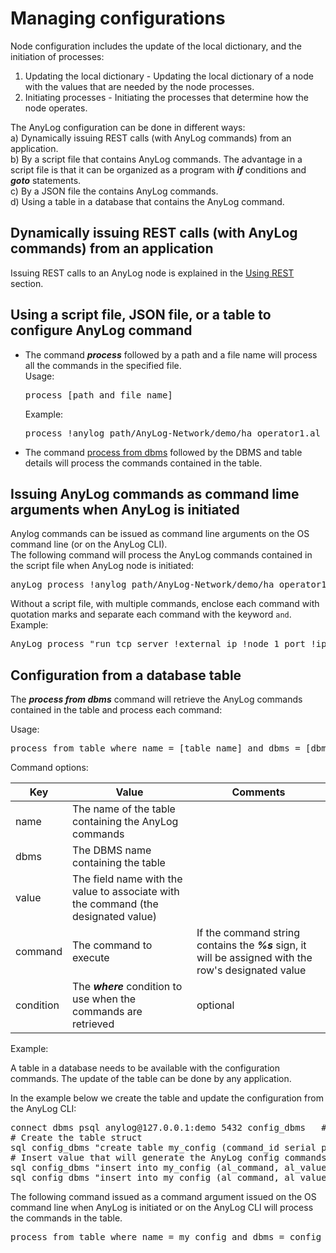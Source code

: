 # Managing configurations

Node configuration includes the update of the local dictionary, and the initiation of processes:  
1) Updating the local dictionary - Updating the local dictionary of a node with the values that are needed by the node processes.
2) Initiating processes - Initiating the processes that determine how the node operates.

The AnyLog configuration can be done in different ways:  
a) Dynamically issuing REST calls (with AnyLog commands) from an application.  
b) By a script file that contains AnyLog commands. The advantage in a script file is that it can be organized
as a program with ***if*** conditions and ***goto*** statements.  
c) By a JSON file the contains AnyLog commands.  
d) Using a table in a database that contains the AnyLog command.    


## Dynamically issuing REST calls (with AnyLog commands) from an application

Issuing REST calls to an AnyLog node is explained in the [Using REST](.//using%20rest.md#using-rest) section.

## Using a script file, JSON file, or a table to configure AnyLog command

* The command ***process*** followed by a path and a file name will process all the commands in the specified file.  
  Usage:
  <pre>
  process [path and file name]
  </pre>
  Example:
  <pre>
  process !anylog_path/AnyLog-Network/demo/ha_operator1.al
  </pre>
* The command [process from dbms](#configuration-from-a-database-table) followed by the DBMS and table details will process the commands contained in
  the table.  

## Issuing AnyLog commands as command lime arguments when AnyLog is initiated

Anylog commands can be issued as command line arguments on the OS command line (or on the AnyLog CLI).  
The following command will process the AnyLog commands contained in the script file when AnyLog node is initiated:  
<pre>
anyLog process !anylog_path/AnyLog-Network/demo/ha_operator1.al
</pre>

Without a script file, with multiple commands, enclose each command with quotation marks and separate each command with the keyword ```and```.  
Example:
<pre>
AnyLog process "run tcp server !external_ip !node_1_port !ip !node_1_port" and "run rest server !ip 7849"
</pre>

## Configuration from a database table

The ***process from dbms*** command will retrieve the AnyLog commands contained in the table and process each command:

Usage:
<pre>
process from table where name = [table name] and dbms = [dbms name] and value = [value field name] and command = [command to execute] and condition = [where condition]
</pre>

Command options:

| Key        | Value  | Comments  |
| ---------- | -------| ------- |
| name      | The name of the table containing the AnyLog commands | |
| dbms       | The DBMS name containing the table |  |
| value      | The field name with the value to associate with the command (the designated value)|  |
| command    | The command to execute| If the command string contains the ***%s*** sign, it will be assigned with the row's designated value |
| condition  | The ***where*** condition to use when the commands are retrieved | optional |

Example:

A table in a database needs to be available with the configuration commands. The update of the table can be done by any application.  

In the example below we create the table and update the configuration from the AnyLog CLI:

<pre>
connect dbms psql anylog@127.0.0.1:demo 5432 config_dbms   # Create/connect to the database containing the config info
# Create the table struct
sql config_dbms "create table my_config (command_id serial primary key not null, al_value varchar, al_command varchar not null)"
# Insert value that will generate the AnyLog config commands
sql config_dbms "insert into my_config (al_command, al_value) values ('anylog_server_port=<>', '2148')"
sql config_dbms "insert into my_config (al_command, al_value) values ('sync_time=<>', '30 seconds')"
</pre>

The following command issued as a command argument issued on the OS command line when AnyLog is initiated or on the AnyLog CLI 
will process the commands in the table.

<pre>
process from table where name = my_config and dbms = config_dbms and value = al_value and command = al_command and condition = "order by command_id"
</pre>

